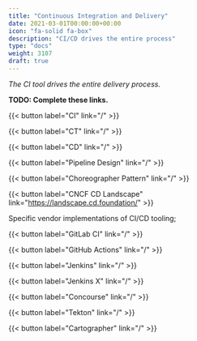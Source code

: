 ```yaml
---
title: "Continuous Integration and Delivery"
date: 2021-03-01T00:00:00+00:00
icon: "fa-solid fa-box"
description: "CI/CD drives the entire process"
type: "docs"
weight: 3107
draft: true
---
```


_The CI tool drives the entire delivery process._

**TODO: Complete these links.**

{{< button label="CI" link="/" >}}
</br>

{{< button label="CT" link="/" >}}
</br>

{{< button label="CD" link="/" >}}
</br>

{{< button label="Pipeline Design" link="/" >}}
</br>

{{< button label="Choreographer Pattern" link="/" >}}
</br>

{{< button label="CNCF CD Landscape" link="https://landscape.cd.foundation/" >}}
</br>

Specific vendor implementations of CI/CD tooling;

{{< button label="GitLab CI" link="/" >}}
</br>

{{< button label="GitHub Actions" link="/" >}}
</br>

{{< button label="Jenkins" link="/" >}}
</br>

{{< button label="Jenkins X" link="/" >}}
</br>

{{< button label="Concourse" link="/" >}}
</br>

{{< button label="Tekton" link="/" >}}
</br>

{{< button label="Cartographer" link="/" >}}
</br>
